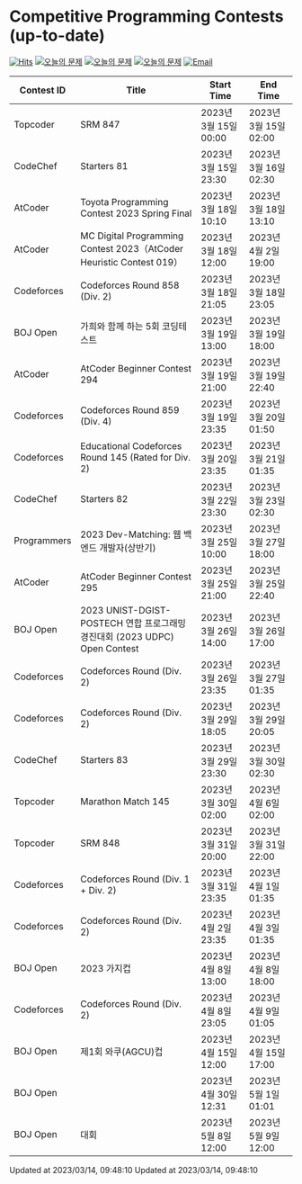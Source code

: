 Competitive Programming Contests (up-to-date)
========
[![Hits](https://hits.seeyoufarm.com/api/count/incr/badge.svg?url=https%3A%2F%2Fgithub.com%2Fika9810%2FCompetitive-Programming-Contests&count_bg=%2379C83D&title_bg=%23555555&icon=&icon_color=%23E7E7E7&title=hits&edge_flat=false)](https://hits.seeyoufarm.com)
[![오늘의 문제](https://img.shields.io/badge/Today's%20ABC-Link-lightpink)](https://github.com/ika9810/Atcoder-Daily-Contests/blob/main/ABC.md) 
[![오늘의 문제](https://img.shields.io/badge/Today's%20ARC-Link-orange)](https://github.com/ika9810/Atcoder-Daily-Contests/blob/main/ARC.md) 
[![오늘의 문제](https://img.shields.io/badge/Today's%20AGC-Link-red)](https://github.com/ika9810/Atcoder-Daily-Contests/blob/main/AGC.md) 
[![Email](https://img.shields.io/badge/Email-ika7204@naver.com-ff69b4)](mailTo:ika7204@naver.com)

 Contest ID | Title | Start Time | End Time |
---|---|---|---|
| Topcoder | SRM 847 | 2023년 3월 15일 00:00 | 2023년 3월 15일 02:00 |
| CodeChef | Starters 81 | 2023년 3월 15일 23:30 | 2023년 3월 16일 02:30 |
| AtCoder | Toyota Programming Contest 2023 Spring Final | 2023년 3월 18일 10:10 | 2023년 3월 18일 13:10 |
| AtCoder | MC Digital Programming Contest 2023（AtCoder Heuristic Contest 019） | 2023년 3월 18일 12:00 | 2023년 4월 2일 19:00 |
| Codeforces | Codeforces Round 858 (Div. 2) | 2023년 3월 18일 21:05 | 2023년 3월 18일 23:05 |
| BOJ Open | 가희와 함께 하는 5회 코딩테스트 | 2023년 3월 19일 13:00 | 2023년 3월 19일 18:00 |
| AtCoder | AtCoder Beginner Contest 294 | 2023년 3월 19일 21:00 | 2023년 3월 19일 22:40 |
| Codeforces | Codeforces Round 859 (Div. 4) | 2023년 3월 19일 23:35 | 2023년 3월 20일 01:50 |
| Codeforces | Educational Codeforces Round 145 (Rated for Div. 2) | 2023년 3월 20일 23:35 | 2023년 3월 21일 01:35 |
| CodeChef | Starters 82 | 2023년 3월 22일 23:30 | 2023년 3월 23일 02:30 |
| Programmers | 2023 Dev-Matching: 웹 백엔드 개발자(상반기) | 2023년 3월 25일 10:00 | 2023년 3월 27일 18:00 |
| AtCoder | AtCoder Beginner Contest 295 | 2023년 3월 25일 21:00 | 2023년 3월 25일 22:40 |
| BOJ Open | 2023 UNIST-DGIST-POSTECH 연합 프로그래밍 경진대회 (2023 UDPC) Open Contest | 2023년 3월 26일 14:00 | 2023년 3월 26일 17:00 |
| Codeforces | Codeforces Round (Div. 2) | 2023년 3월 26일 23:35 | 2023년 3월 27일 01:35 |
| Codeforces | Codeforces Round (Div. 2) | 2023년 3월 29일 18:05 | 2023년 3월 29일 20:05 |
| CodeChef | Starters 83 | 2023년 3월 29일 23:30 | 2023년 3월 30일 02:30 |
| Topcoder | Marathon Match 145 | 2023년 3월 30일 02:00 | 2023년 4월 6일 02:00 |
| Topcoder | SRM 848 | 2023년 3월 31일 20:00 | 2023년 3월 31일 22:00 |
| Codeforces | Codeforces Round (Div. 1 + Div. 2) | 2023년 3월 31일 23:35 | 2023년 4월 1일 01:35 |
| Codeforces | Codeforces Round (Div. 2) | 2023년 4월 2일 23:35 | 2023년 4월 3일 01:35 |
| BOJ Open | 2023 가지컵 | 2023년 4월 8일 13:00 | 2023년 4월 8일 18:00 |
| Codeforces | Codeforces Round (Div. 2) | 2023년 4월 8일 23:05 | 2023년 4월 9일 01:05 |
| BOJ Open | 제1회 와쿠(AGCU)컵 | 2023년 4월 15일 12:00 | 2023년 4월 15일 17:00 |
| BOJ Open |  | 2023년 4월 30일 12:31 | 2023년 5월 1일 01:01 |
| BOJ Open | 대회 | 2023년 5월 8일 12:00 | 2023년 5월 9일 12:00 |

Updated at 2023/03/14, 09:48:10
Updated at 2023/03/14, 09:48:10

